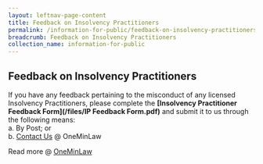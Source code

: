 ```yaml
---
layout: leftnav-page-content
title: Feedback on Insolvency Practitioners
permalink: /information-for-public/feedback-on-insolvency-practitioners/
breadcrumb: Feedback on Insolvency Practitioners
collection_name: information-for-public
---
```


**Feedback on Insolvency Practitioners**<br>
---
If you have any feedback pertaining to the misconduct of any licensed Insolvency Practitioners, please complete the **[Insolvency Practitioner Feedback Form](/files/IP Feedback Form.pdf)** and submit it to us through the following means:<br>
a. By Post; or <br>
b. <a href="https://eservices.mlaw.gov.sg/enquiry/" target="_blank">Contact Us</a> @ OneMinLaw

Read more @ [OneMinLaw](https://html.com/attributes/a-target/#ixzz6EnRU4yfQ)
<br>
